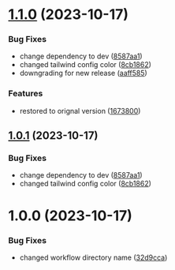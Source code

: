 # [1.1.0](https://github.com/Salable/tailwind-config/compare/v1.0.0...v1.1.0) (2023-10-17)


### Bug Fixes

* change dependency to dev ([8587aa1](https://github.com/Salable/tailwind-config/commit/8587aa1ae9a4ed6d7ba6c5f4801ef75031994f66))
* changed tailwind config color ([8cb1862](https://github.com/Salable/tailwind-config/commit/8cb1862aa68fddc4788eebfbf56297e5e172b13c))
* downgrading for new release ([aaff585](https://github.com/Salable/tailwind-config/commit/aaff585b383bb83fbd2fce574e8553a967fb8abf))


### Features

* restored to orignal version ([1673800](https://github.com/Salable/tailwind-config/commit/16738003004d48cac9bfcd7477994d57cc8e4f17))

## [1.0.1](https://github.com/Salable/tailwind-config/compare/v1.0.0...v1.0.1) (2023-10-17)


### Bug Fixes

* change dependency to dev ([8587aa1](https://github.com/Salable/tailwind-config/commit/8587aa1ae9a4ed6d7ba6c5f4801ef75031994f66))
* changed tailwind config color ([8cb1862](https://github.com/Salable/tailwind-config/commit/8cb1862aa68fddc4788eebfbf56297e5e172b13c))

# 1.0.0 (2023-10-17)


### Bug Fixes

* changed workflow directory name ([32d9cca](https://github.com/Salable/tailwind-config/commit/32d9cca67c30b0e16f703f3920c9ec3400b2673b))
